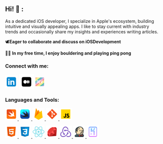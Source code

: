## Hi! 👋 :
As a dedicated iOS developer, I specialize in Apple's ecosystem, building intuitive and visually appealing apps. I like to stay current with industry trends and occasionally share my insights and experiences writing articles.

🕊️**Eager to collaborate and discuss on iOSDevelopment**

🧗🏓 **In my free time, I enjoy bouldering and playing ping pong**
<br>

<h3 align="left">Connect with me:</h3>
<p align="left">
<a href="https://linkedin.com/in/matthewogtong" target="blank"><img align="center" src="assets/icons8-linkedin.svg" alt="matthewogtong-linkedin" height="40" width="40" /></a>
<a href="https://medium.com/@ogtongm" target="blank"><img align="center" src="assets/icons8-medium.svg" alt="@ogtongm" height="50" width="50" /></a>
<a href="https://dev.to/matthewogtong" target="blank"><img align="center" src="assets/dev-rainbow.png" alt="@ogtongm" height="28" width="28" /></a>
</p>

<h3 align="left">Languages and Tools:</h3>
<p align="left">
  
<!-- Strongest -->
<a href="https://developer.apple.com/swift/" target="_blank" rel="noreferrer"> <img src="assets/icons8-swift.svg" alt="swift" width="40" height="40"/> </a>
<a href="https://developer.apple.com/xcode/swiftui/" target="_blank" rel="noreferrer"> <img src="assets/icons8-swiftui.svg" alt="swift" width="40" height="40"/> </a>
<a href="https://firebase.google.com/" target="_blank" rel="noreferrer"> <img src="assets/icons8-firebase.svg" alt="firebase" width="40" height="40"/> </a>
<a href="https://git-scm.com/" target="_blank" rel="noreferrer"> <img src="assets/icons8-git.svg" alt="git" width="40" height="40"/> </a>
<a href="https://developer.mozilla.org/en-US/docs/Web/JavaScript" target="_blank" rel="noreferrer"> <img src="assets/icons8-javascript.svg" alt="javascript" width="40" height="40"/> </a>
<!-- Intermediate -->  
<a href="https://www.w3.org/html/" target="_blank" rel="noreferrer"> <img src="assets/icons8-html-5.svg" alt="html5" width="40" height="40"/> </a> 
<a href="https://www.w3schools.com/css/" target="_blank" rel="noreferrer"> <img src="assets/icons8-css3.svg" alt="css3" width="40" height="40"/> </a>
<a href="https://reactnative.dev" target="_blank" rel="noreferrer"> <img src="assets/icons8-react-native.svg" alt="react-native" width="40" height="40"/> </a>
<a href="https://www.ruby-lang.org/en/" target="_blank" rel="noreferrer"> <img src="assets/icons8-ruby-programming-language.svg" alt="ruby" width="40" height="40"/> </a>
<a href="https://redux.js.org" target="_blank" rel="noreferrer"> <img src="assets/icons8-redux.svg" alt="redux" width="40" height="40"/> </a> 
<a href="https://www.jenkins.io" target="_blank" rel="noreferrer"> <img src="assets/icons8-jenkins.svg" alt="jenkins" width="40" height="40"/> </a>
<a href="https://heroku.com" target="_blank" rel="noreferrer"> <img src="assets/icons8-heroku.svg" alt="heroku" width="40" height="40"/> </a>
</p>
<!-- <a target="_blank"></a>Icons by <a target="_blank" href="https://icons8.com">Icons8</a> -->
